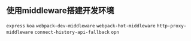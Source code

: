 ## 使用middleware搭建开发环境
`express` `koa`
`webpack-dev-middleware`
`webpack-hot-middleware`
`http-proxy-middleware`
`connect-history-api-fallback`
`opn` 
